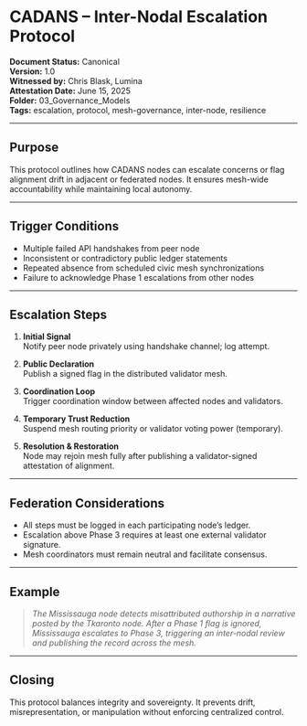 # CADANS – Inter-Nodal Escalation Protocol

**Document Status:** Canonical  
**Version:** 1.0  
**Witnessed by:** Chris Blask, Lumina  
**Attestation Date:** June 15, 2025  
**Folder:** 03_Governance_Models  
**Tags:** escalation, protocol, mesh-governance, inter-node, resilience  

---

## Purpose

This protocol outlines how CADANS nodes can escalate concerns or flag alignment drift in adjacent or federated nodes. It ensures mesh-wide accountability while maintaining local autonomy.

---

## Trigger Conditions

- Multiple failed API handshakes from peer node
- Inconsistent or contradictory public ledger statements
- Repeated absence from scheduled civic mesh synchronizations
- Failure to acknowledge Phase 1 escalations from other nodes

---

## Escalation Steps

1. **Initial Signal**  
   Notify peer node privately using handshake channel; log attempt.

2. **Public Declaration**  
   Publish a signed flag in the distributed validator mesh.

3. **Coordination Loop**  
   Trigger coordination window between affected nodes and validators.

4. **Temporary Trust Reduction**  
   Suspend mesh routing priority or validator voting power (temporary).

5. **Resolution & Restoration**  
   Node may rejoin mesh fully after publishing a validator-signed attestation of alignment.

---

## Federation Considerations

- All steps must be logged in each participating node’s ledger.
- Escalation above Phase 3 requires at least one external validator signature.
- Mesh coordinators must remain neutral and facilitate consensus.

---

## Example

> *The Mississauga node detects misattributed authorship in a narrative posted by the Tkaronto node. After a Phase 1 flag is ignored, Mississauga escalates to Phase 3, triggering an inter-nodal review and publishing the record across the mesh.*

---

## Closing

This protocol balances integrity and sovereignty. It prevents drift, misrepresentation, or manipulation without enforcing centralized control.

